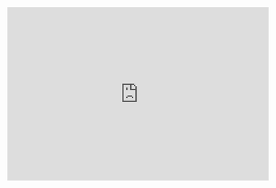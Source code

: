 <iframe src="https://lichess.org/embed/9nWFGD4m#21?theme=auto&bg=auto"
width=600 height=397 frameborder=0></iframe>
